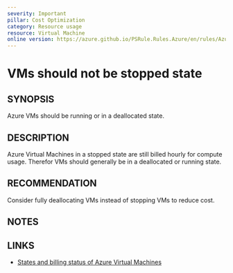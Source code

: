 ```yaml
---
severity: Important
pillar: Cost Optimization
category: Resource usage
resource: Virtual Machine
online version: https://azure.github.io/PSRule.Rules.Azure/en/rules/Azure.VM.ShouldNotBeStopped/
---
```


# VMs should not be stopped state

## SYNOPSIS

Azure VMs should be running or in a deallocated state.

## DESCRIPTION

Azure Virtual Machines in a stopped state are still billed hourly for compute usage. Therefor VMs should generally be in a deallocated or running state.

## RECOMMENDATION

Consider fully deallocating VMs instead of stopping VMs to reduce cost.

## NOTES

## LINKS

- [States and billing status of Azure Virtual Machines](https://learn.microsoft.com/azure/virtual-machines/states-billing)
